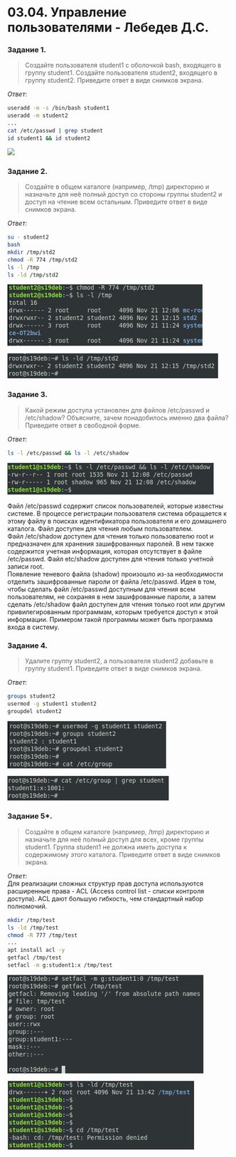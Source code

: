 # 03.04. Управление пользователями - Лебедев Д.С.
### Задание 1.
>Создайте пользователя student1 с оболочкой bash, входящего в группу student1. Создайте пользователя student2, входящего в группу student2. Приведите ответ в виде снимков экрана.

*Ответ:*  
```bash
useradd -m -s /bin/bash student1
useradd -m student2
...
cat /etc/passwd | grep student
id student1 && id student2
```

![](../_attachments/_attachments/03.04-1-1.png)

### Задание 2.
>Создайте в общем каталоге (например, /tmp) директорию и назначьте для неё полный доступ со стороны группы student2 и доступ на чтение всем остальным. Приведите ответ в виде снимков экрана.

*Ответ:*  
```bash
su - student2
bash
mkdir /tmp/std2
chmod -R 774 /tmp/std2
ls -l /tmp
ls -ld /tmp/std2
```

![](_attachments/03.04-2-1.png)

![](_attachments/03.04-2-2.png)

### Задание 3.
>Какой режим доступа установлен для файлов /etc/passwd и /etc/shadow? Объясните, зачем понадобилось именно два файла? Приведите ответ в свободной форме.

*Ответ:*  
```bash
ls -l /etc/passwd && ls -l /etc/shadow
```

![](_attachments/03.04-3-1.png)

Файл /etc/passwd содержит список пользователей, которые известны системе. В процессе регистрации пользователя система обращается к 
этому файлу в поисках идентификатора пользователя и его домашнего каталога. Файл доступен для чтения любым пользователем.  
Файл /etc/shadow доступен для чтения только пользователю root и предназначен для хранения зашифрованных паролей. В нем также 
содержится учетная информация, которая отсутствует в файле /etc/passwd.  Файл etc/shadow доступен для чтения только учетной записи root.  
Появление теневого файла (shadow) произошло из-за необходимости отделить зашифрованные пароли от файла /etc/passwd. Идея в том, чтобы сделать файл /etc/passwd доступным для чтения всем пользователям, не сохраняя в нем зашифрованные пароли, а затем сделать /etc/shadow файл доступен для чтения только root или другим привилегированным программам, которым требуется доступ к этой информации. Примером такой программы может быть программа входа в систему.

### Задание 4.
>Удалите группу student2, а пользователя student2 добавьте в группу student1. Приведите ответ в виде снимков экрана.

*Ответ:*  
```bash
groups student2
usermod -g student1 student2
groupdel student2
```

![](_attachments/03.04-4-1.png)

![](_attachments/03.04-4-2.png)

### Задание 5*.
>Создайте в общем каталоге (например, /tmp) директорию и назначьте для неё полный доступ для всех, кроме группы student1. Группа student1 не должна иметь доступа к содержимому этого каталога. Приведите ответ в виде снимков экрана.

*Ответ:*  
Для реализации сложных структур прав доступа используются расширенные права - ACL (Access control list - списки контроля доступа). ACL дают большую гибкость, чем стандартный набор полномочий.

```bash
mkdir /tmp/test
ls -ld /tmp/test
chmod -R 777 /tmp/test
...
apt install acl -y
getfacl /tmp/test
setfacl -m g:student1:x /tmp/test
```

![](_attachments/03.04-5-1.png)

![](_attachments/03.04-5-2.png)